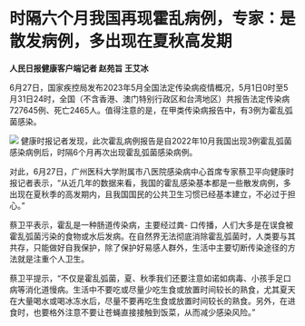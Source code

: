 

# 时隔六个月我国再现霍乱病例，专家：是散发病例，多出现在夏秋高发期

**人民日报健康客户端记者 赵苑旨 王艾冰**

6月27日，国家疾控局发布2023年5月全国法定传染病疫情概况，5月1日0时至5月31日24时，全国（不含香港、澳门特别行政区和台湾地区）共报告法定传染病727645例、死亡2465人。值得注意的是，在甲类传染病报告中，有3例为霍乱弧菌感染。

![](https://inews.gtimg.com/om_bt/OStKP87e3ioWcCBuxc3MvOV6wuS2dbGtooyjx2k4GxYvoAA/1000)
健康时报记者发现，此次霍乱病例报告是自2022年10月我国出现3例霍乱弧菌感染病例后，时隔6个月再次出现霍乱弧菌感染病例。

对此，6月27日，广州医科大学附属市八医院感染病中心首席专家蔡卫平向健康时报记者表示，“从近几年的数据来看，我国的霍乱感染基本都是一些散发病例，多出现在夏秋季的高发期内，且我国国民的公共卫生习惯已经基本建立，不必过于担心。”

蔡卫平表示，霍乱是一种肠道传染病，主要经过粪-
口传播，人们大多是在误食被霍乱弧菌污染的食物或水后发病。在自然界无法彻底消除霍乱弧菌时，人类要与其共存，只能做好自我保护，除了保护好易感人群外，生活中主要切断传染途径的方法就是注重个人卫生。

蔡卫平提示，“不仅是霍乱弧菌，夏、秋季我们还要注意如诺如病毒、小孩手足口病等消化道慢病。生活中不要吃或尽量少吃生食或放置时间较长的熟食，尤其夏天在大量喝水或喝冰冻水后，尽量不要再吃生食或放置时间较长的熟食。另外，在进食时，也要格外注意不要让苍蝇直接接触到饭菜，从而减少感染风险。”

